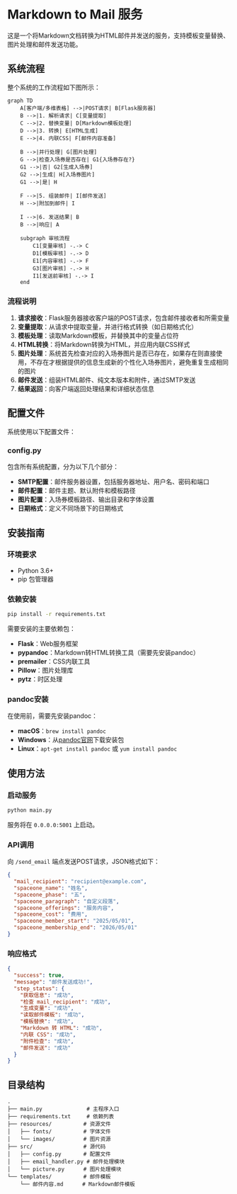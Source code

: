 # Markdown to Mail 服务

这是一个将Markdown文档转换为HTML邮件并发送的服务，支持模板变量替换、图片处理和邮件发送功能。

## 系统流程

整个系统的工作流程如下图所示：

```mermaid
graph TD
    A[客户端/多维表格] -->|POST请求| B[Flask服务器]
    B -->|1. 解析请求| C[变量提取]
    C -->|2. 替换变量| D[Markdown模板处理]
    D -->|3. 转换| E[HTML生成]
    E -->|4. 内联CSS| F[邮件内容准备]
    
    B -->|并行处理| G[图片处理]
    G -->|检查入场券是否存在| G1{入场券存在?}
    G1 -->|否| G2[生成入场券]
    G2 -->|生成| H[入场券图片]
    G1 -->|是| H
    
    F -->|5. 组装邮件| I[邮件发送]
    H -->|附加到邮件| I
    
    I -->|6. 发送结果| B
    B -->|响应| A
    
    subgraph 审核流程
        C1[变量审核] -.-> C
        D1[模板审核] -.-> D
        E1[内容审核] -.-> F
        G3[图片审核] -.-> H
        I1[发送前审核] -.-> I
    end
```

### 流程说明

1. **请求接收**：Flask服务器接收客户端的POST请求，包含邮件接收者和所需变量
2. **变量提取**：从请求中提取变量，并进行格式转换（如日期格式化）
3. **模板处理**：读取Markdown模板，并替换其中的变量占位符
4. **HTML转换**：将Markdown转换为HTML，并应用内联CSS样式
5. **图片处理**：系统首先检查对应的入场券图片是否已存在，如果存在则直接使用，不存在才根据提供的信息生成新的个性化入场券图片，避免重复生成相同的图片
6. **邮件发送**：组装HTML邮件、纯文本版本和附件，通过SMTP发送
7. **结果返回**：向客户端返回处理结果和详细状态信息

## 配置文件

系统使用以下配置文件：

### config.py

包含所有系统配置，分为以下几个部分：

- **SMTP配置**：邮件服务器设置，包括服务器地址、用户名、密码和端口
- **邮件配置**：邮件主题、默认附件和模板路径
- **图片配置**：入场券模板路径、输出目录和字体设置
- **日期格式**：定义不同场景下的日期格式

## 安装指南

### 环境要求

- Python 3.6+
- pip 包管理器

### 依赖安装

```bash
pip install -r requirements.txt
```

需要安装的主要依赖包：

- **Flask**：Web服务框架
- **pypandoc**：Markdown转HTML转换工具（需要先安装pandoc）
- **premailer**：CSS内联工具
- **Pillow**：图片处理库
- **pytz**：时区处理

### pandoc安装

在使用前，需要先安装pandoc：

- **macOS**：`brew install pandoc`
- **Windows**：从[pandoc官网](https://pandoc.org/installing.html)下载安装包
- **Linux**：`apt-get install pandoc` 或 `yum install pandoc`

## 使用方法

### 启动服务

```bash
python main.py
```

服务将在 `0.0.0.0:5001` 上启动。

### API调用

向 `/send_email` 端点发送POST请求，JSON格式如下：

```json
{
  "mail_recipient": "recipient@example.com",
  "spaceone_name": "姓名",
  "spaceone_phase": "五",
  "spaceone_paragraph": "自定义段落",
  "spaceone_offerings": "服务内容",
  "spaceone_cost": "费用",
  "spaceone_member_start": "2025/05/01",
  "spaceone_membership_end": "2026/05/01"
}
```

### 响应格式

```json
{
  "success": true,
  "message": "邮件发送成功!",
  "step_status": {
    "获取信息": "成功",
    "检查 mail_recipient": "成功",
    "生成变量": "成功",
    "读取邮件模板": "成功",
    "模板替换": "成功",
    "Markdown 转 HTML": "成功",
    "内联 CSS": "成功",
    "附件检查": "成功",
    "邮件发送": "成功"
  }
}
```

## 目录结构

```
.
├── main.py              # 主程序入口
├── requirements.txt     # 依赖列表
├── resources/          # 资源文件
│   ├── fonts/          # 字体文件
│   └── images/         # 图片资源
├── src/                # 源代码
│   ├── config.py       # 配置文件
│   ├── email_handler.py # 邮件处理模块
│   └── picture.py      # 图片处理模块
└── templates/          # 邮件模板
    └── 邮件内容.md      # Markdown邮件模板
```